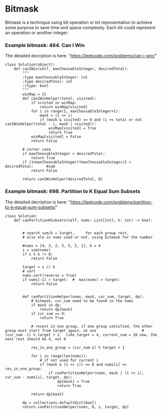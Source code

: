 
# Bitmask

Bitmask is a technique using bit operation or bit representation to achieve some purpose to save time and space complexity. 
Each bit could represent an operation or another integer.

### Example bitmask: 464. Can I Win
The detailed decription is here: "https://leetcode.com/problems/can-i-win/"


```
class Solution(object):
    def canIWin(self, maxChoosableInteger, desiredTotal):
        """
        :type maxChoosableInteger: int
        :type desiredTotal: int
        :rtype: bool
        """
        winMap = {}
        def canIWinHelper(total, visited):
            if visited in winMap:
                return winMap[visited]
            for i in range(1, maxChoosableInteger+1):
                mask = (1 << i)
                if (mask & visited) == 0 and (i >= total or not canIWinHelper(total - i, mask | visited)):
                    winMap[visited] = True
                    return True
            winMap[visited] = False
            return False
        
        # corner case
        if maxChoosableInteger > desiredTotal:
            return True
        if (1+maxChoosableInteger)*maxChoosableInteger/2 < desiredTotal:      #sum
            return False
        
        return canIWinHelper(desiredTotal, 0)

```


### Example bitmask: 698. Partition to K Equal Sum Subsets
The detailed decription is here: "https://leetcode.com/problems/partition-to-k-equal-sum-subsets/"


```
class Solution:
    def canPartitionKSubsets(self, nums: List[int], k: int) -> bool:
        
        
        # search sum/k = target,     for each group rest,
        # also ele in nums used or not, using bitmask for the number
        
        #nums = [4, 3, 2, 3, 5, 2, 1], k = 4
        s = sum(nums)
        if s % k != 0:
            return False
        
        target = s // k
        # sort 
        nums.sort(reverse = True)
        if nums[-1] > target:  #  max(nums) > target: 
            return False
        
        
        def canPartitionHelper(nums, mask, cur_sum, target, dp): 
            # bitmask, cur_sum need to be found in the nums
            if mask in dp:
                return dp[mask]
            if cur_sum == 0:
                return True
            
            # resest in one group, if one group satisfied, the other group must start from target again, so use                     #(cur_sum -1) % target + 1.  like target = 4, current_sum = 16 now, the next rest should be 4, not 0

            res_in_one_group = (cur_sum-1) % target + 1   
            
            for i in range(len(nums)):
                # if not used for current i
                if (mask & (1 << i)) == 0 and nums[i] <= res_in_one_group:
                    if canPartitionHelper(nums, mask | (1 << i), cur_sum - nums[i], target, dp):
                        dp[mask] = True
                        return True
            
            return dp[mask]
                    
        dp = collections.defaultdict(bool)
        return canPartitionHelper(nums, 0, s, target, dp)

```